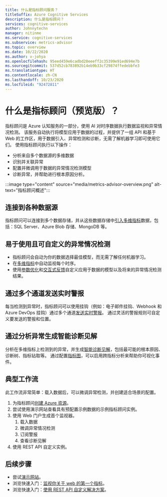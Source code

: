 ```yaml
---
title: 什么是指标顾问服务？
titleSuffix: Azure Cognitive Services
description: 什么是指标顾问？
services: cognitive-services
author: Johnnytechn
manager: nitinme
ms.service: cognitive-services
ms.subservice: metrics-advisor
ms.topic: overview
ms.date: 10/22/2020
ms.author: v-johya
ms.openlocfilehash: 95eed459e6cadbd28eeeff2c35399e91ed694e7b
ms.sourcegitcommit: 537d52cb783892b14eb9b33cf29874ffedebbfe3
ms.translationtype: HT
ms.contentlocale: zh-CN
ms.lasthandoff: 10/23/2020
ms.locfileid: "92472811"
---
```

# <a name="what-is-metrics-advisor-preview"></a>什么是指标顾问（预览版）？ 

指标顾问是 Azure 认知服务的一部分，使用 AI 对时序数据执行数据监视和异常情况检测。 该服务自动执行将模型应用于数据的过程，并提供了一组 API 和基于 Web 的工作区，用于数据引入、异常检测和诊断，无需了解机器学习即可使用它们。 使用指标顾问执行以下操作：

* 分析来自多个数据源的多维数据 
* 识别并关联异常
* 配置并微调用于数据的异常情况检测模型
* 诊断异常，并帮助进行根本原因分析。 

:::image type="content" source="media/metrics-advisor-overview.png" alt-text="指标顾问概述":::

## <a name="connect-to-a-variety-of-data-sources"></a>连接到各种数据源

指标顾问可以连接到多个数据存储，并从这些数据存储中[引入多维指标](how-tos/onboard-your-data.md)数据，包括：SQL Server、Azure Blob 存储、MongoDB 等。 

## <a name="easy-to-use-and-customizable-anomaly-detection"></a>易于使用且可自定义的异常情况检测

* 指标顾问会自动为你的数据选择最佳模型，而无需了解任何机器学习。 
* 在[多维指标](glossary.md#multi-dimensional-metric)中自动监视每个时序。
* 使用[参数优化](how-tos/configure-metrics.md)和[交互式反馈](how-tos/anomaly-feedback.md)自定义应用于数据的模型以及将来的异常情况检测结果。


## <a name="real-time-alerts-through-multiple-channels"></a>通过多个通道发送实时警报

每当检测到异常时，指标顾问可以使用挂钩（例如：电子邮件挂钩、Webhook 和 Azure DevOps 挂钩）通过多个通道[发送实时警报](how-tos/alerts.md)。 通过灵活的警报规则可自定义要发送的警报和位置。

## <a name="smart-diagnostic-insights-by-analyzing-anomalies"></a>通过分析异常生成智能诊断见解

分析在多维指标上检测到的异常，并生成[智能诊断见解](how-tos/diagnose-incident.md)，包括最可能的根本原因、诊断树、指标钻取等。 通过配置[指标图](how-tos/metrics-graph.md)，可以启用跨指标分析来帮助你可视化事件。


## <a name="typical-workflow"></a>典型工作流

此工作流非常简单：载入数据后，可以微调异常检测，并创建适合场景的配置。

1. 为指标顾问[创建 Azure 资源](../cognitive-services-apis-create-account.md)。 
2. 尝试使用演示网站查看具有预配置示例数据的示例指标顾问实例。 
3. 使用 Web 门户生成首个监视器。
    1. 载入数据
    2. 微调异常情况检测
    3. 订阅警报
    4. 查看诊断见解
1. 使用 REST API 自定义实例。

## <a name="next-steps"></a>后续步骤

* 尝试[演示网站](quickstarts/explore-demo.md)。
* 浏览快速入门：[监视你关于 web 的第一个指标](quickstarts/web-portal.md)。
* 浏览快速入门：[使用 REST API 自定义解决方案](quickstarts/rest-api.md)。

